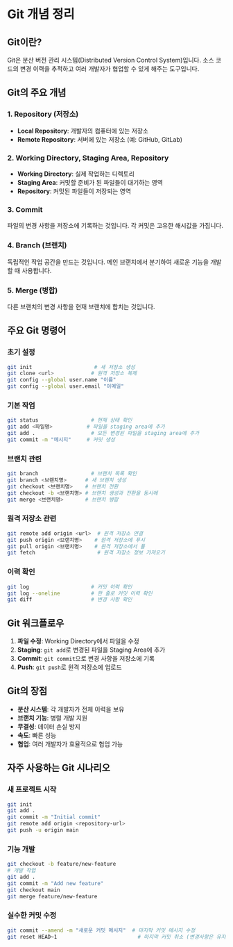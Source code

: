 # Git 개념 정리

## Git이란?
Git은 분산 버전 관리 시스템(Distributed Version Control System)입니다. 소스 코드의 변경 이력을 추적하고 여러 개발자가 협업할 수 있게 해주는 도구입니다.

## Git의 주요 개념

### 1. Repository (저장소)
- **Local Repository**: 개발자의 컴퓨터에 있는 저장소
- **Remote Repository**: 서버에 있는 저장소 (예: GitHub, GitLab)

### 2. Working Directory, Staging Area, Repository
- **Working Directory**: 실제 작업하는 디렉토리
- **Staging Area**: 커밋할 준비가 된 파일들이 대기하는 영역
- **Repository**: 커밋된 파일들이 저장되는 영역

### 3. Commit
파일의 변경 사항을 저장소에 기록하는 것입니다. 각 커밋은 고유한 해시값을 가집니다.

### 4. Branch (브랜치)
독립적인 작업 공간을 만드는 것입니다. 메인 브랜치에서 분기하여 새로운 기능을 개발할 때 사용합니다.

### 5. Merge (병합)
다른 브랜치의 변경 사항을 현재 브랜치에 합치는 것입니다.

## 주요 Git 명령어

### 초기 설정
```bash
git init                    # 새 저장소 생성
git clone <url>            # 원격 저장소 복제
git config --global user.name "이름"
git config --global user.email "이메일"
```

### 기본 작업
```bash
git status                 # 현재 상태 확인
git add <파일명>           # 파일을 staging area에 추가
git add .                  # 모든 변경된 파일을 staging area에 추가
git commit -m "메시지"     # 커밋 생성
```

### 브랜치 관련
```bash
git branch                 # 브랜치 목록 확인
git branch <브랜치명>      # 새 브랜치 생성
git checkout <브랜치명>    # 브랜치 전환
git checkout -b <브랜치명> # 브랜치 생성과 전환을 동시에
git merge <브랜치명>       # 브랜치 병합
```

### 원격 저장소 관련
```bash
git remote add origin <url>  # 원격 저장소 연결
git push origin <브랜치명>    # 원격 저장소에 푸시
git pull origin <브랜치명>    # 원격 저장소에서 풀
git fetch                    # 원격 저장소 정보 가져오기
```

### 이력 확인
```bash
git log                    # 커밋 이력 확인
git log --oneline          # 한 줄로 커밋 이력 확인
git diff                   # 변경 사항 확인
```

## Git 워크플로우

1. **파일 수정**: Working Directory에서 파일을 수정
2. **Staging**: `git add`로 변경된 파일을 Staging Area에 추가
3. **Commit**: `git commit`으로 변경 사항을 저장소에 기록
4. **Push**: `git push`로 원격 저장소에 업로드

## Git의 장점

- **분산 시스템**: 각 개발자가 전체 이력을 보유
- **브랜치 기능**: 병렬 개발 지원
- **무결성**: 데이터 손실 방지
- **속도**: 빠른 성능
- **협업**: 여러 개발자가 효율적으로 협업 가능

## 자주 사용하는 Git 시나리오

### 새 프로젝트 시작
```bash
git init
git add .
git commit -m "Initial commit"
git remote add origin <repository-url>
git push -u origin main
```

### 기능 개발
```bash
git checkout -b feature/new-feature
# 개발 작업
git add .
git commit -m "Add new feature"
git checkout main
git merge feature/new-feature
```

### 실수한 커밋 수정
```bash
git commit --amend -m "새로운 커밋 메시지"  # 마지막 커밋 메시지 수정
git reset HEAD~1                          # 마지막 커밋 취소 (변경사항은 유지)
```